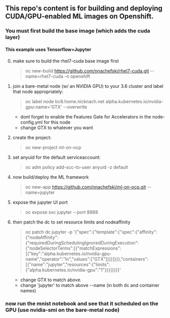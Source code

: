 ## This repo's content is for building and deploying CUDA/GPU-enabled ML images on Openshift.
### You must first build the base image (which adds the cuda layer)
#### This example uses Tensorflow+Jupyter

0.  make sure to build the rhel7-cuda base image first
    > oc new-build https://github.com/nnachefski/rhel7-cuda.git --name=rhel7-cuda -n openshift

1.  join a bare-metal node (w/ an NVIDIA GPU) to your 3.6 cluster and label that node appropriately:
	> oc label node bc6.home.nicknach.net alpha.kubernetes.io/nvidia-gpu-name='GTX' --overwrite
	- dont forget to enable the Features Gate for Accelerators in the node-config.yml for this node  
	- change GTX to whatever you want

2.  create the project:
	> oc new-project ml-on-ocp

3.  set anyuid for the default serviceaccount:
	> oc adm policy add-scc-to-user anyuid -z default

4.  now build/deploy the ML framework
	> oc new-app https://github.com/nnachefski/ml-on-ocp.git --name=jupyter

5.  expose the jupyter UI port
	> oc expose svc jupyter --port 8888

6.  then patch the dc to set resource limits and nodeaffinity 
	> oc patch dc jupyter -p '{"spec":{"template":{"spec":{"affinity":{"nodeAffinity":{"requiredDuringSchedulingIgnoredDuringExecution":{"nodeSelectorTerms":[{"matchExpressions":[{"key":"alpha.kubernetes.io/nvidia-gpu-name","operator":"In","values":["GTX"]}]}]}}},"containers":[{"name":"jupyter","resources":{"limits":{"alpha.kubernetes.io/nvidia-gpu":"1"}}}]}}}}'
	- change GTX to match above.  
	- change 'jupyter' to match above --name (in both dc and container names)

### now run the mnist notebook and see that it scheduled on the GPU (use nvidia-smi on the bare-metal node)
